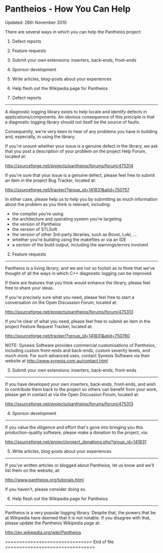 Pantheios - How You Can Help
============================

Updated:    26th November 2010



There are several ways in which you can help the Pantheios project:

 1. Defect reports
 2. Feature requests
 3. Submit your own extensions: inserters, back-ends, front-ends
 4. Sponsor development
 5. Write articles, blog-posts about your experiences
 6. Help flesh out the Wikipedia page for Pantheios


1. Defect reports
-----------------

A diagnostic logging library exists to help locate and identify defects in
applications/components. An obvious consequence of this principle is that a
diagnostic logging library should not itself be the source of faults.

Consequently, we're very keen to hear of any problems you have in building
and, especially, in using the library.

If you're unsure whether your issue is a genuine defect in the library, we
ask that you post a description of your problem on the project Help Forum,
located at:

  http://sourceforge.net/projects/pantheios/forums/forum/475314

If you're sure that your issue is a genuine defect, please feel free to
submit an item in the project Bug Tracker, located at:

  http://sourceforge.net/tracker/?group_id=141831&atid=750757

In either case, please help us to help you by submitting as much information
about the problem as you think is relevant, including:

 * the compiler you're using
 * the architecture and operating system you're targeting
 * the version of Pantheios
 * the version of STLSoft
 * the version of other 3rd-party libraries, such as Boost, Loki, ...
 * whether you're building using the makefiles or via an IDE
 * a section of the build output, including the warnings/errors involved


2. Feature requests
-------------------

Pantheios is a living library, and we are not so foolish as to think that
we've thought of all the ways in which C++ diagnostic logging can be
improved.

If there are features that you think would enhance the library, please feel
free to share your ideas.

If you're precisely sure what you need, please feel free to start a
conversation on the Open Discussion Forum, located at:

  http://sourceforge.net/projects/pantheios/forums/forum/475313

If you're clear of what you need, please feel free to submit an item in the
project Feature Request Tracker, located at:

  http://sourceforge.net/tracker/?group_id=141831&atid=750760

NOTE: Synesis Software provides commercial customisations of Pantheios,
 including custom front-ends and back-ends, custom severity levels, and much
 more. For such advanced uses, contact Synesis Software via their website
 at http://www.synesis.com.au/contact.html


3. Submit your own extensions: inserters, back-ends, front-ends
---------------------------------------------------------------

If you have developed your own inserters, back-ends, front-ends, and wish to
contribute them back to the project so others can benefit from your work,
please get in contact at via the Open Discussion Forum, located at:

  http://sourceforge.net/projects/pantheios/forums/forum/475313


4. Sponsor development
----------------------

If you value the diligence and effort that's gone into bringing you this
production-quality software, please make a donation to the project, via:

  http://sourceforge.net/project/project_donations.php?group_id=141831


5. Write articles, blog-posts about your experiences
----------------------------------------------------

If you've written articles or blogged about Pantheios, let us know and we'll
list them on the website, at:

  http://www.pantheios.org/tutorials.html

If you haven't, please consider doing so.


6. Help flesh out the Wikipedia page for Pantheios
--------------------------------------------------

Pantheios is a very popular logging library. Despite that, the powers that
be at Wikipedia have deemed that it is not notable. If you disagree with
that, please update the Pantheios Wikipedia page at:

  http://en.wikipedia.org/wiki/Pantheios


=============================== End of file ================================
